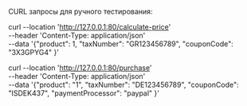 CURL запросы для ручного тестирования: 

curl --location 'http://127.0.0.1:80/calculate-price' \
--header 'Content-Type: application/json' \
--data '{"product": 1,
"taxNumber": "GR123456789",
"couponCode": "3X3GPYG4"
}'

curl --location 'http://127.0.0.1:80/purchase' \
--header 'Content-Type: application/json' \
--data '{"product": "1",
"taxNumber": "DE123456789",
"couponCode": "ISDEK437",
"paymentProcessor": "paypal"
}'
